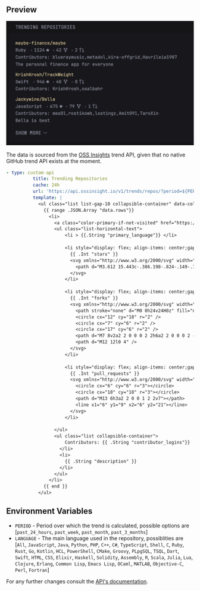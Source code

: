 ## Preview
![](preview.png)

The data is sourced from the [OSS Insights](https://ossinsight.io/) trend API, given that no native GitHub trend API exists at the moment. 

```yaml
- type: custom-api
          title: Trending Repositories
          cache: 24h 
          url: 'https://api.ossinsight.io/v1/trends/repos/?period=${PERIOD}&language=${LANGUAGE}'
          template: |
            <ul class="list list-gap-10 collapsible-container" data-collapse-after="3">
              {{ range .JSON.Array "data.rows"}}
                <li>
                  <a class="color-primary-if-not-visited" href="https://github.com/{{ .String "repo_name" }}">{{ .String "repo_name" }}</a> 
                  <ul class="list-horizontal-text">
                      <li > {{.String "primary_language"}} </li>

                      <li style="display: flex; align-items: center;gap: 4px;">
                        {{ .Int "stars" }}
                        <svg xmlns="http://www.w3.org/2000/svg" width="10" height="10" fill="currentColor" viewBox="0 0 16 16" aria-hidden="true" focusable="false">
                          <path d="M3.612 15.443c-.386.198-.824-.149-.746-.592l.83-4.73L.173 6.765c-.329-.314-.158-.888.283-.95l4.898-.696L7.538.792c.197-.39.73-.39.927 0l2.184 4.327 4.898.696c.441.062.612.636.282.95l-3.522 3.356.83 4.73c.078.443-.36.79-.746.592L8 13.187l-4.389 2.256z"/>
                        </svg>
                      </li>

                      <li style="display: flex; align-items: center;gap: 4px;">
                        {{ .Int "forks" }}
                        <svg xmlns="http://www.w3.org/2000/svg" width="16" height="16" viewBox="0 0 24 24" fill="none" stroke="currentColor" stroke-width="2" stroke-linecap="round" stroke-linejoin="round" aria-hidden="true" focusable="false">
                          <path stroke="none" d="M0 0h24v24H0z" fill="none"/>
                          <circle cx="12" cy="18" r="2" />
                          <circle cx="7" cy="6" r="2" />
                          <circle cx="17" cy="6" r="2" />
                          <path d="M7 8v2a2 2 0 0 0 2 2h6a2 2 0 0 0 2 -2v-2" />
                          <path d="M12 12l0 4" />
                        </svg>
                      </li>

                      <li style="display: flex; align-items: center;gap: 4px;">
                        {{ .Int "pull_requests" }}
                        <svg xmlns="http://www.w3.org/2000/svg" width="16" height="16" viewBox="0 0 24 24" fill="none" stroke="currentColor" stroke-width="2" stroke-linecap="round" stroke-linejoin="round" aria-hidden="true" focusable="false">
                          <circle cx="6" cy="6" r="3"></circle>
                          <circle cx="18" cy="18" r="3"></circle>
                          <path d="M13 6h3a2 2 0 0 1 2 2v7"></path>
                          <line x1="6" y1="9" x2="6" y2="21"></line>
                        </svg>
                      </li>

                  </ul>
                  <ul class="list collapsible-container">
                      Contributors: {{ .String "contributor_logins"}}
                    </li>
                    <li>
                      {{ .String "description" }}
                    </li>
                  </ul>
                </li>
              {{ end }}
            </ul>
```

## Environment Variables
- `PERIOD` - Period over which the trend is calculated, possible options are [`past_24_hours`, `past_week`, `past_month`, `past_3_months`]
- `LANGUAGE` - The main language used in the repository, possiblities are  [`All`, `JavaScript`, `Java`, `Python`, `PHP`, `C++`, `C#`, `TypeScript`, `Shell`, `C`, `Ruby`, `Rust`, `Go`, `Kotlin`, `HCL`, `PowerShell`, `CMake`, `Groovy`, `PLpgSQL`, `TSQL`, `Dart`, `Swift`, `HTML`, `CSS`, `Elixir`, `Haskell`, `Solidity`, `Assembly`, `R`, `Scala`, `Julia`, `Lua`, `Clojure`, `Erlang`, `Common Lisp`, `Emacs Lisp`, `OCaml`, `MATLAB`, `Objective-C`, `Perl`, `Fortran`]

For any further changes consult the [API's documentation](https://ossinsight.io/docs/api/list-trending-repos). 